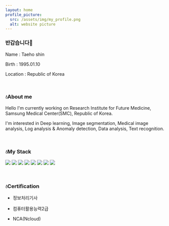 ```yaml
---
layout: home
profile_picture:
  src: /assets/img/my_profile.png
  alt: website picture
---
```


### 반갑습니다👀

Name : Taeho shin

Birth : 1995.01.10

Location : Republic of Korea

&nbsp;
&nbsp;
&nbsp;

### 💧About me
Hello
I'm currently working on Research Institute for Future Medicine, Samsung Medical Center(SMC), Republic of Korea.

I'm interested in Deep learning, Image segmentation, Medical image analysis, Log analysis & Anomaly detection, Data analysis, Text recognition.

&nbsp;
&nbsp;
&nbsp;

### 💧My Stack

<img src="https://img.shields.io/badge/Python-3766AB?style=flat-square&logo=Python&logoColor=white"/> <img src="https://img.shields.io/badge/TensorFlow-FF6F00?style=flat-square&logo=TensorFlow&logoColor=white"/> <img src="https://img.shields.io/badge/Pandas-150458?style=flat-square&logo=Pandas&logoColor=white"/> <img src="https://img.shields.io/badge/PyTorch-EE4C2C?style=flat-square&logo=PyTorch&logoColor=white"/> <img src="https://img.shields.io/badge/OpenCV-5C3EE8?&style=flat-square&logo=OpenCV&logoColor=white"/> <img src="https://img.shields.io/badge/Ncloud-03C75A?&style=flat-square&logo=Naver&logoColor=white"/> <img src="https://img.shields.io/badge/C%2B%2B-00599C?&style=flat-square&logo=Cplusplus&logoColor=white"/> <img src="https://img.shields.io/badge/JavaScript-F7DF1E?&style=flat-square&logo=JavaScript&logoColor=white"/> 

&nbsp;
&nbsp;
&nbsp;

### 💧Certification

- 정보처리기사

- 컴퓨터활용능력2급

- NCA(Ncloud)
